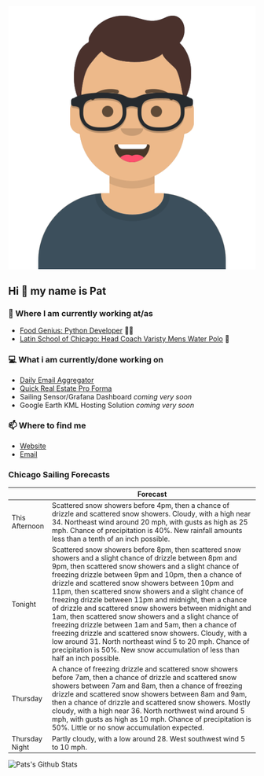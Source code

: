 [![Social banner for p-j-falconer](https://raw.githubusercontent.com/P-J-FALCONER/P-J-FALCONER/master/assets/avataaars.svg)](https://patfalconer.com/)
## Hi :wave: my name is Pat

### 💼 Where I am currently working at/as
- [Food Genius: Python Developer](https://getfoodgenius.com/) 🍔🐍
- [Latin School of Chicago: Head Coach Varisty Mens Water Polo](https://www.latinschool.org/) 🤽


### 💻 What i am currently/done working on
 - [Daily Email Aggregator](https://github.com/P-J-FALCONER/dott_daily_mail)
 - [Quick Real Estate Pro Forma](https://github.com/P-J-FALCONER/henry)
 - Sailing Sensor/Grafana Dashboard *coming very soon*
 - Google Earth KML Hosting Solution *coming very soon*

### 📫 Where to find me
 - [Website](https://patfalconer.com/)
 - [Email](mailto:patrick.j.falconer@gmail.com)


### Chicago Sailing Forecasts
|   | Forecast  |
|---|---|
| This Afternoon | Scattered snow showers before 4pm, then a chance of drizzle and scattered snow showers. Cloudy, with a high near 34. Northeast wind around 20 mph, with gusts as high as 25 mph. Chance of precipitation is 40%. New rainfall amounts less than a tenth of an inch possible. |
| Tonight | Scattered snow showers before 8pm, then scattered snow showers and a slight chance of drizzle between 8pm and 9pm, then scattered snow showers and a slight chance of freezing drizzle between 9pm and 10pm, then a chance of drizzle and scattered snow showers between 10pm and 11pm, then scattered snow showers and a slight chance of freezing drizzle between 11pm and midnight, then a chance of drizzle and scattered snow showers between midnight and 1am, then scattered snow showers and a slight chance of freezing drizzle between 1am and 5am, then a chance of freezing drizzle and scattered snow showers. Cloudy, with a low around 31. North northeast wind 5 to 20 mph. Chance of precipitation is 50%. New snow accumulation of less than half an inch possible. |
| Thursday | A chance of freezing drizzle and scattered snow showers before 7am, then a chance of drizzle and scattered snow showers between 7am and 8am, then a chance of freezing drizzle and scattered snow showers between 8am and 9am, then a chance of drizzle and scattered snow showers. Mostly cloudy, with a high near 36. North northwest wind around 5 mph, with gusts as high as 10 mph. Chance of precipitation is 50%. Little or no snow accumulation expected. |
| Thursday Night | Partly cloudy, with a low around 28. West southwest wind 5 to 10 mph. |

![Pats's Github Stats](https://github-readme-stats.vercel.app/api?username=p-j-falconer&show_icons=true&theme=radical)
